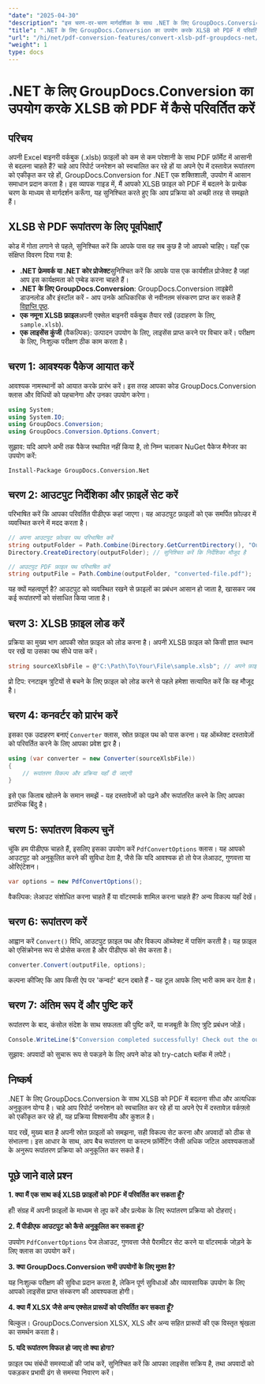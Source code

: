 ```yaml
---
"date": "2025-04-30"
"description": "इस चरण-दर-चरण मार्गदर्शिका के साथ .NET के लिए GroupDocs.Conversion का उपयोग करके XLSB फ़ाइलों को PDF में कनवर्ट करना सीखें। निर्बाध फ़ाइल रूपांतरण की आवश्यकता वाले पेशेवरों के लिए आदर्श।"
"title": ".NET के लिए GroupDocs.Conversion का उपयोग करके XLSB को PDF में परिवर्तित करें एक संपूर्ण गाइड"
"url": "/hi/net/pdf-conversion-features/convert-xlsb-pdf-groupdocs-net/"
"weight": 1
type: docs
---
```

# .NET के लिए GroupDocs.Conversion का उपयोग करके XLSB को PDF में कैसे परिवर्तित करें

## परिचय

अपनी Excel बाइनरी वर्कबुक (.xlsb) फ़ाइलों को कम से कम परेशानी के साथ PDF फ़ॉर्मेट में आसानी से बदलना चाहते हैं? चाहे आप रिपोर्ट जनरेशन को स्वचालित कर रहे हों या अपने ऐप में दस्तावेज़ रूपांतरण को एकीकृत कर रहे हों, GroupDocs.Conversion for .NET एक शक्तिशाली, उपयोग में आसान समाधान प्रदान करता है। इस व्यापक गाइड में, मैं आपको XLSB फ़ाइल को PDF में बदलने के प्रत्येक चरण के माध्यम से मार्गदर्शन करूँगा, यह सुनिश्चित करते हुए कि आप प्रक्रिया को अच्छी तरह से समझते हैं।

## XLSB से PDF रूपांतरण के लिए पूर्वापेक्षाएँ

कोड में गोता लगाने से पहले, सुनिश्चित करें कि आपके पास वह सब कुछ है जो आपको चाहिए। यहाँ एक संक्षिप्त विवरण दिया गया है:

- **.NET फ्रेमवर्क या .NET कोर प्रोजेक्ट**सुनिश्चित करें कि आपके पास एक कार्यशील प्रोजेक्ट है जहां आप इस कार्यक्षमता को एम्बेड करना चाहते हैं।
- **.NET के लिए GroupDocs.Conversion**: GroupDocs.Conversion लाइब्रेरी डाउनलोड और इंस्टॉल करें - आप उनके आधिकारिक से नवीनतम संस्करण प्राप्त कर सकते हैं [विज्ञप्ति पृष्ठ](https://releases.groupdocs.com/conversion/net/).
- **एक नमूना XLSB फ़ाइल**अपनी एक्सेल बाइनरी वर्कबुक तैयार रखें (उदाहरण के लिए, `sample.xlsb`).
- **एक लाइसेंस कुंजी** (वैकल्पिक): उत्पादन उपयोग के लिए, लाइसेंस प्राप्त करने पर विचार करें। परीक्षण के लिए, निःशुल्क परीक्षण ठीक काम करता है।

## चरण 1: आवश्यक पैकेज आयात करें

आवश्यक नामस्थानों को आयात करके प्रारंभ करें। इस तरह आपका कोड GroupDocs.Conversion क्लास और विधियों को पहचानेगा और उनका उपयोग करेगा।

```csharp
using System;
using System.IO;
using GroupDocs.Conversion;
using GroupDocs.Conversion.Options.Convert;
```

सुझाव: यदि आपने अभी तक पैकेज स्थापित नहीं किया है, तो निम्न चलाकर NuGet पैकेज मैनेजर का उपयोग करें:

```
Install-Package GroupDocs.Conversion.Net
```

## चरण 2: आउटपुट निर्देशिका और फ़ाइलें सेट करें

परिभाषित करें कि आपका परिवर्तित पीडीएफ कहां जाएगा। यह आउटपुट फ़ाइलों को एक समर्पित फ़ोल्डर में व्यवस्थित करने में मदद करता है।

```csharp
// अपना आउटपुट फ़ोल्डर पथ परिभाषित करें
string outputFolder = Path.Combine(Directory.GetCurrentDirectory(), "Output");
Directory.CreateDirectory(outputFolder); // सुनिश्चित करें कि निर्देशिका मौजूद है

// आउटपुट PDF फ़ाइल पथ परिभाषित करें
string outputFile = Path.Combine(outputFolder, "converted-file.pdf");
```

यह क्यों महत्वपूर्ण है? आउटपुट को व्यवस्थित रखने से फ़ाइलों का प्रबंधन आसान हो जाता है, खासकर जब कई रूपांतरणों को संसाधित किया जाता है।

## चरण 3: XLSB फ़ाइल लोड करें

प्रक्रिया का मुख्य भाग आपकी स्रोत फ़ाइल को लोड करना है। अपनी XLSB फ़ाइल को किसी ज्ञात स्थान पर रखें या उसका पथ सीधे पास करें।

```csharp
string sourceXlsbFile = @"C:\Path\To\Your\File\sample.xlsb"; // अपने फ़ाइल पथ के साथ अद्यतन करें
```

प्रो टिप: रनटाइम त्रुटियों से बचने के लिए फ़ाइल को लोड करने से पहले हमेशा सत्यापित करें कि वह मौजूद है।

## चरण 4: कनवर्टर को प्रारंभ करें

इसका एक उदाहरण बनाएं `Converter` क्लास, स्रोत फ़ाइल पथ को पास करना। यह ऑब्जेक्ट दस्तावेज़ों को परिवर्तित करने के लिए आपका प्रवेश द्वार है।

```csharp
using (var converter = new Converter(sourceXlsbFile))
{
    // रूपांतरण विकल्प और प्रक्रिया यहाँ दी जाएगी
}
```

इसे एक किताब खोलने के समान समझें - यह दस्तावेजों को पढ़ने और रूपांतरित करने के लिए आपका प्रारंभिक बिंदु है।

## चरण 5: रूपांतरण विकल्प चुनें

चूंकि हम पीडीएफ चाहते हैं, इसलिए इसका उपयोग करें `PdfConvertOptions` क्लास। यह आपको आउटपुट को अनुकूलित करने की सुविधा देता है, जैसे कि यदि आवश्यक हो तो पेज लेआउट, गुणवत्ता या ओरिएंटेशन।

```csharp
var options = new PdfConvertOptions();
```

वैकल्पिक: लेआउट संशोधित करना चाहते हैं या वॉटरमार्क शामिल करना चाहते हैं? अन्य विकल्प यहाँ देखें।

## चरण 6: रूपांतरण करें

आह्वान करें `Convert()` विधि, आउटपुट फ़ाइल पथ और विकल्प ऑब्जेक्ट में पासिंग करती है। यह फ़ाइल को एसिंक्रोनस रूप से प्रोसेस करता है और पीडीएफ को सेव करता है।

```csharp
converter.Convert(outputFile, options);
```

कल्पना कीजिए कि आप किसी ऐप पर 'कन्वर्ट' बटन दबाते हैं - यह टूल आपके लिए भारी काम कर देता है।

## चरण 7: अंतिम रूप दें और पुष्टि करें

रूपांतरण के बाद, कंसोल संदेश के साथ सफलता की पुष्टि करें, या मजबूती के लिए त्रुटि प्रबंधन जोड़ें।

```csharp
Console.WriteLine($"Conversion completed successfully! Check out the output at: {outputFolder}");
```

सुझाव: अपवादों को सुचारू रूप से पकड़ने के लिए अपने कोड को try-catch ब्लॉक में लपेटें।

## निष्कर्ष

.NET के लिए GroupDocs.Conversion के साथ XLSB को PDF में बदलना सीधा और अत्यधिक अनुकूलन योग्य है। चाहे आप रिपोर्ट जनरेशन को स्वचालित कर रहे हों या अपने ऐप में दस्तावेज़ वर्कफ़्लो को एकीकृत कर रहे हों, यह प्रक्रिया विश्वसनीय और कुशल है।

याद रखें, मुख्य बात है अपनी स्रोत फ़ाइलों को समझना, सही विकल्प सेट करना और अपवादों को ठीक से संभालना। इस आधार के साथ, आप बैच रूपांतरण या कस्टम फ़ॉर्मेटिंग जैसी अधिक जटिल आवश्यकताओं के अनुरूप रूपांतरण प्रक्रिया को अनुकूलित कर सकते हैं।

## पूछे जाने वाले प्रश्न

**1. क्या मैं एक साथ कई XLSB फ़ाइलों को PDF में परिवर्तित कर सकता हूँ?**  

हाँ! संग्रह में अपनी फ़ाइलों के माध्यम से लूप करें और प्रत्येक के लिए रूपांतरण प्रक्रिया को दोहराएं।

**2. मैं पीडीएफ आउटपुट को कैसे अनुकूलित कर सकता हूं?**  

उपयोग `PdfConvertOptions` पेज लेआउट, गुणवत्ता जैसे पैरामीटर सेट करने या वॉटरमार्क जोड़ने के लिए क्लास का उपयोग करें।

**3. क्या GroupDocs.Conversion सभी उपयोगों के लिए मुफ़्त है?**  

यह निःशुल्क परीक्षण की सुविधा प्रदान करता है, लेकिन पूर्ण सुविधाओं और व्यावसायिक उपयोग के लिए आपको लाइसेंस प्राप्त संस्करण की आवश्यकता होगी।

**4. क्या मैं XLSX जैसे अन्य एक्सेल प्रारूपों को परिवर्तित कर सकता हूँ?**  

बिल्कुल। GroupDocs.Conversion XLSX, XLS और अन्य सहित प्रारूपों की एक विस्तृत श्रृंखला का समर्थन करता है।

**5. यदि रूपांतरण विफल हो जाए तो क्या होगा?**  

फ़ाइल पथ संबंधी समस्याओं की जांच करें, सुनिश्चित करें कि आपका लाइसेंस सक्रिय है, तथा अपवादों को पकड़कर प्रभावी ढंग से समस्या निवारण करें।